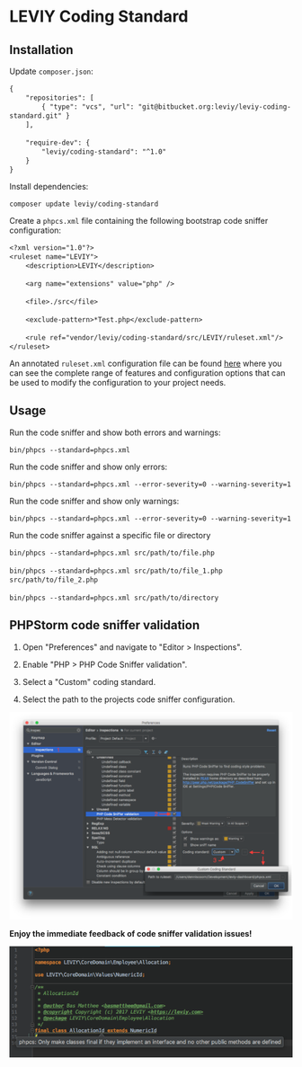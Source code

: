 # LEVIY Coding Standard

## Installation

Update `composer.json`:

    {
        "repositories": [
            { "type": "vcs", "url": "git@bitbucket.org:leviy/leviy-coding-standard.git" }
        ],
        
        "require-dev": {
            "leviy/coding-standard": "^1.0"
        }
    }

Install dependencies:

    composer update leviy/coding-standard

Create a `phpcs.xml` file containing the following bootstrap code sniffer configuration:  

    <?xml version="1.0"?>
    <ruleset name="LEVIY">
        <description>LEVIY</description>
            
        <arg name="extensions" value="php" />
        
        <file>./src</file>
        
        <exclude-pattern>*Test.php</exclude-pattern>
        
        <rule ref="vendor/leviy/coding-standard/src/LEVIY/ruleset.xml"/>
    </ruleset>

An annotated `ruleset.xml` configuration file can be found [here](https://github.com/squizlabs/PHP_CodeSniffer/wiki/Annotated-ruleset.xml) 
where you can see the complete range of features and configuration options that can be used to modify the configuration to your project needs.

## Usage

Run the code sniffer and show both errors and warnings:

    bin/phpcs --standard=phpcs.xml
    
Run the code sniffer and show only errors:

    bin/phpcs --standard=phpcs.xml --error-severity=0 --warning-severity=1

Run the code sniffer and show only warnings:

    bin/phpcs --standard=phpcs.xml --error-severity=0 --warning-severity=1

Run the code sniffer against a specific file or directory

    bin/phpcs --standard=phpcs.xml src/path/to/file.php
        
    bin/phpcs --standard=phpcs.xml src/path/to/file_1.php src/path/to/file_2.php
        
    bin/phpcs --standard=phpcs.xml src/path/to/directory

## PHPStorm code sniffer validation

1. Open "Preferences" and navigate to "Editor > Inspections".

2. Enable "PHP > PHP Code Sniffer validation".

3. Select a "Custom" coding standard.

4. Select the path to the projects code sniffer configuration.

![](resources/preferences-dialog.png)

**Enjoy the immediate feedback of code sniffer validation issues!**

![](resources/code-sniffer-validation-hint.png)
